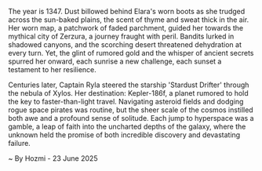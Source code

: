 
The year is 1347.  Dust billowed behind Elara's worn boots as she trudged across the sun-baked plains, the scent of thyme and sweat thick in the air.  Her worn map, a patchwork of faded parchment, guided her towards the mythical city of Zerzura, a journey fraught with peril.  Bandits lurked in shadowed canyons, and the scorching desert threatened dehydration at every turn. Yet, the glint of rumored gold and the whisper of ancient secrets spurred her onward, each sunrise a new challenge, each sunset a testament to her resilience.

Centuries later, Captain Ryla steered the starship 'Stardust Drifter' through the nebula of Xylos.  Her destination: Kepler-186f, a planet rumored to hold the key to faster-than-light travel.  Navigating asteroid fields and dodging rogue space pirates was routine, but the sheer scale of the cosmos instilled both awe and a profound sense of solitude.  Each jump to hyperspace was a gamble, a leap of faith into the uncharted depths of the galaxy, where the unknown held the promise of both incredible discovery and devastating failure.

~ By Hozmi - 23 June 2025
